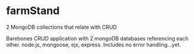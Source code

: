 # farmStand
2 MongoDB collections that relate with CRUD

Barebones CRUD application with 2 mongoDB databases referencing each other.  node.js, mongoose, ejs, express.  Includes no error handling...yet.
